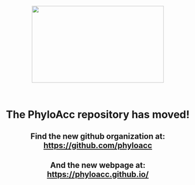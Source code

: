 <p align="center"><a href="https://phyloacc.github.io/" target="_blank"><img align="center" width="360" height="210" src="https://phyloacc.github.io/img/logo2.png"></a></p>

</br>

<center><h1>The PhyloAcc repository has moved!</h1></center>

<center><h2>Find the new github organization at: <a href="https://github.com/phyloacc" target="_blank">https://github.com/phyloacc</a></h2></center>

<center><h2>And the new webpage at: <a href="https://phyloacc.github.io/">https://phyloacc.github.io/</a></h2></center>

